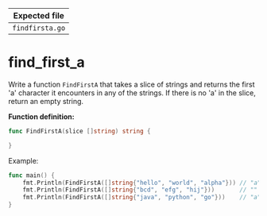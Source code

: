 | Expected file   |
| --------------- |
| `findfirsta.go` |

# find_first_a

Write a function `FindFirstA` that takes a slice of strings and returns the first 'a' character it encounters in any of the strings. If there is no 'a' in the slice, return an empty string.

**Function definition:**

```go
func FindFirstA(slice []string) string {

}
```

Example:

```go
func main() {
    fmt.Println(FindFirstA([]string{"hello", "world", "alpha"})) // "a"
    fmt.Println(FindFirstA([]string{"bcd", "efg", "hij"}))       // ""
    fmt.Println(FindFirstA([]string{"java", "python", "go"}))    // "a"
}
```
